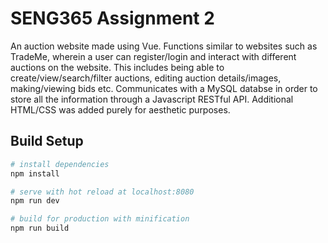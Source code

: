 # SENG365 Assignment 2

An auction website made using Vue. Functions similar to websites such as TradeMe, wherein a user can register/login and interact with different auctions on the website. This includes being able to create/view/search/filter auctions, editing auction details/images, making/viewing bids etc. Communicates with a MySQL databse in order to store all the information through a Javascript RESTful API. Additional HTML/CSS was added purely for aesthetic purposes.

## Build Setup

``` bash
# install dependencies
npm install

# serve with hot reload at localhost:8080
npm run dev

# build for production with minification
npm run build
```
